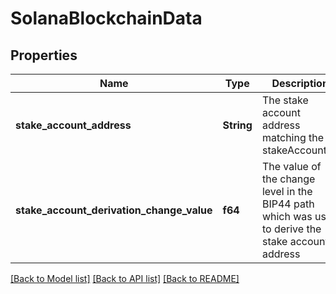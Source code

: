 # SolanaBlockchainData

## Properties

Name | Type | Description | Notes
------------ | ------------- | ------------- | -------------
**stake_account_address** | **String** | The stake account address matching the stakeAccountId. | 
**stake_account_derivation_change_value** | **f64** | The value of the change level in the BIP44 path which was used to derive the stake account address | 

[[Back to Model list]](../README.md#documentation-for-models) [[Back to API list]](../README.md#documentation-for-api-endpoints) [[Back to README]](../README.md)


